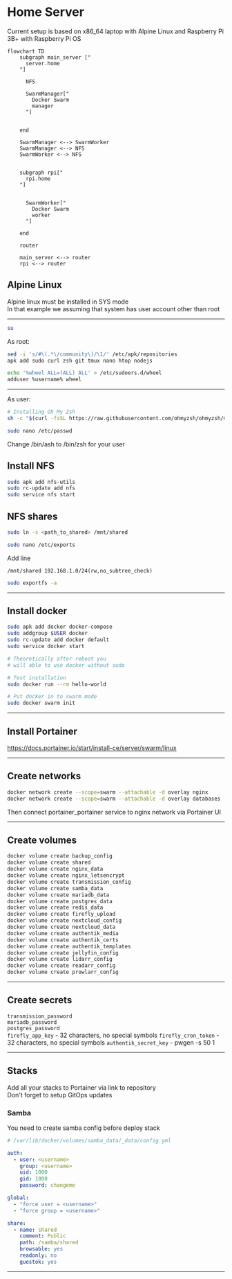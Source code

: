 # Home Server

Current setup is based on x86_64 laptop with Alpine Linux and Raspberry Pi 3B+ with Raspberry Pi OS

```mermaid
flowchart TD
    subgraph main_server ["
      server.home
    "]

      NFS

      SwarmManager["
        Docker Swarm
        manager
      "]


    end

    SwarmManager <--> SwarmWorker
    SwarmManager <--> NFS
    SwarmWorker <--> NFS


    subgraph rpi["
      rpi.home
    "]
    

      SwarmWorker["
        Docker Swarm
        worker
      "]

    end

    router

    main_server <--> router
    rpi <--> router
```

## Alpine Linux

Alpine linux must be installed in SYS mode  
In that example we assuming that system has user account other than root

---

```sh
su
```
As root:
```sh
sed -i 's/#\(.*\/community\)/\1/' /etc/apk/repositories
apk add sudo curl zsh git tmux nano htop nodejs

echo '%wheel ALL=(ALL) ALL' > /etc/sudoers.d/wheel
adduser %username% wheel
```
---
As user: 
```sh
# Installing Oh My Zsh
sh -c "$(curl -fsSL https://raw.githubusercontent.com/ohmyzsh/ohmyzsh/master/tools/install.sh)"

sudo nano /etc/passwd
```
Change /bin/ash to /bin/zsh for your user

## Install NFS
```sh
sudo apk add nfs-utils
sudo rc-update add nfs
sudo service nfs start
```

## NFS shares
```sh
sudo ln -s <path_to_shared> /mnt/shared

sudo nano /etc/exports
```
Add line
```
/mnt/shared 192.168.1.0/24(rw,no_subtree_check)
```
```sh
sudo exportfs -a
```


---
## Install docker
```sh
sudo apk add docker docker-compose
sudo addgroup $USER docker
sudo rc-update add docker default
sudo service docker start

# Theoretically after reboot you
# will able to use docker without sudo

# Test installation
sudo docker run --rm hello-world

# Put docker in to swarm mode
sudo docker swarm init
```
---
## Install Portainer  
https://docs.portainer.io/start/install-ce/server/swarm/linux

---
## Create networks
```sh
docker network create --scope=swarm --attachable -d overlay nginx
docker network create --scope=swarm --attachable -d overlay databases
```
Then connect portainer_portainer service to nginx network via Portainer UI

---
## Create volumes
```sh
docker volume create backup_config
docker volume create shared
docker volume create nginx_data
docker volume create nginx_letsencrypt
docker volume create transmission_config
docker volume create samba_data
docker volume create mariadb_data
docker volume create postgres_data
docker volume create redis_data
docker volume create firefly_upload
docker volume create nextcloud_config
docker volume create nextcloud_data
docker volume create authentik_media
docker volume create authentik_certs
docker volume create authentik_templates
docker volume create jellyfin_config
docker volume create lidarr_config
docker volume create readarr_config
docker volume create prowlarr_config
```
---

## Create secrets  

`transmission_password`  
`mariadb_password`  
`postgres_password`  
`firefly_app_key` - 32 characters, no special symbols
`firefly_cron_token` - 32 characters, no special symbols
`authentik_secret_key` - pwgen -s 50 1


---

## Stacks

Add all your stacks to Portainer via link to repository  
Don't forget to setup GitOps updates

### Samba
You need to create samba config before deploy stack
```yaml
# /var/lib/docker/volumes/samba_data/_data/config.yml 

auth:
  - user: <username>
    group: <username>
    uid: 1000
    gid: 1000
    password: changeme

global:
  - "force user = <username>"
  - "force group = <username>"

share:
  - name: shared
    comment: Public
    path: /samba/shared
    browsable: yes
    readonly: no
    guestok: yes


```

---
